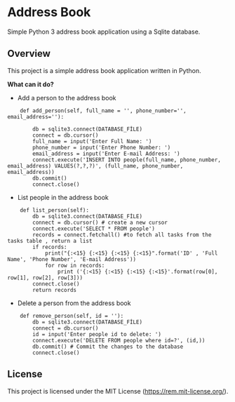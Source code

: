 # Address Book

Simple Python 3 address book application using a Sqlite database.

## Overview

This project is a simple address book application written in Python.

**What can it do?**

- Add a person to the address book

```
    def add_person(self, full_name = '', phone_number='', email_address=''):

        db = sqlite3.connect(DATABASE_FİLE)
        connect = db.cursor()
        full_name = input('Enter Full Name: ')
        phone_number = input('Enter Phone Number: ')
        email_address = input('Enter E-mail Address: ')
        connect.execute('INSERT INTO people(full_name, phone_number, email_address) VALUES(?,?,?)', (full_name, phone_number, email_address))
        db.commit()
        connect.close()
```
- List people in the address book

```
    def list_person(self):
        db = sqlite3.connect(DATABASE_FİLE)
        connect = db.cursor() # create a new cursor
        connect.execute('SELECT * FROM people')
        records = connect.fetchall() #to fetch all tasks from the tasks table , return a list
        if records:
            print("{:<15} {:<15} {:<15} {:<15}".format('ID' , 'Full Name', 'Phone Number', 'E-mail Address'))
            for row in records:
                print ('{:<15} {:<15} {:<15} {:<15}'.format(row[0], row[1], row[2], row[3]))
        connect.close()
        return records
```
- Delete a person from the address book 

```
    def remove_person(self, id = ''):
        db = sqlite3.connect(DATABASE_FİLE)
        connect = db.cursor()
        id = input('Enter people id to delete: ')
        connect.execute('DELETE FROM people where id=?', (id,))
        db.commit() # Commit the changes to the database
        connect.close()
```
## License

This project is licensed under the MIT License (https://rem.mit-license.org/).
